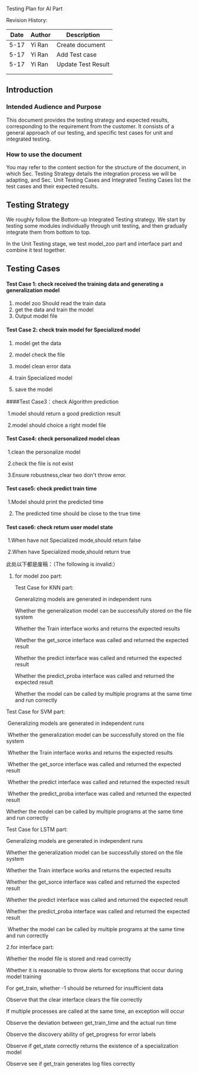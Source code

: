 Testing Plan for AI Part

Revision History:

<style>#rev +table td:nth-child(1) { white-space: nowrap }</style>
<div id="rev"></div>

| Date | Author | Description        |
| ---- | ------ | ------------------ |
| 5-17 | Yi Ran | Create document    |
| 5-17 | Yi Ran | Add Test case      |
| 5-17 | Yi Ran | Update Test Result |
|      |        |                    |
|      |        |                    |

## Introduction

### Intended Audience and Purpose

This document provides the testing strategy and expected results, corresponding to the requirement from the customer. It consists of a general approach of our testing, and specific test cases for unit and integrated testing.

### How to use the document

You may refer to the content section for the structure of the document, in which Sec. Testing Strategy details the integration process we will be adapting, and Sec. Unit Testing Cases and Integrated Testing Cases list the test cases and their expected results.

## Testing Strategy

We roughly follow the Bottom-up Integrated Testing strategy. We start by testing some modules individually through unit testing, and then gradually integrate them from bottom to top.

In the Unit Testing stage, we test model_zoo part and interface part and combine it test together.

## Testing Cases

#### Test Case 1: check received the training data and generating a generalization model

1. model zoo Should read the train data
2. get the data and train the model
3. Output model file

#### Test Case 2: check train model for Specialized model

1. model get the data

2. model check the file 

3. model clean error data
4. train Specialized model

5. save the model 

####Test Case3：check Algorithm prediction

​    1.model should return a good prediction result

​    2.model should choice a right model file

#### Test Case4: check personalized  model clean

​    1.clean the personalize model

​    2.check the file is not exist

​    3.Ensure robustness,clear two don't throw error.

#### Test case5:  check predict train time

​     1.Model should print the predicted time

2. The predicted time should be close to the true time

#### Test case6: check return user model state

​    1.When have not Specialized mode,should return false

​    2.When  have Specialized mode,should return true



此处以下都是废稿：（The following is invalid:）

1. for model zoo part:

   Test Case  for KNN part: 

    Generalizing models are generated in independent runs

    Whether the generalization model can be successfully stored on the file system

    Whether the Train interface works and returns the expected results

    Whether the get_sorce interface was called and returned the expected result

    Whether the predict interface was called and returned the expected result

    Whether the predict_proba interface was called and returned the expected result

    Whether the model can be called by multiple programs at the same time and run correctly

Test Case for SVM part:

​	Generalizing models are generated in independent runs

​    Whether the generalization model can be successfully stored on the file system

​    Whether the Train interface works and returns the expected results

​    Whether the get_sorce interface was called and returned the expected result

​    Whether the predict interface was called and returned the expected result

​    Whether the predict_proba interface was called and returned the expected result

   Whether the model can be called by multiple programs at the same time and run correctly

Test Case for LSTM part:

   Generalizing models are generated in independent runs

   Whether the generalization model can be successfully stored on the file system

   Whether the Train interface works and returns the expected results

   Whether the get_sorce interface was called and returned the expected result

   Whether the predict interface was called and returned the expected result

   Whether the predict_proba interface was called and returned the expected result

​    Whether the model can be called by multiple programs at the same time and run correctly

2.for interface part:

   Whether the model file is stored and read correctly

   Whether it is reasonable to throw alerts for exceptions that occur during model training

   For get_train, whether -1 should be returned for insufficient data

   Observe that the clear interface clears the file correctly

   If multiple processes are called at the same time, an exception will occur

   Observe the deviation between get_train_time and the actual run time

  Observe the discovery ability of get_progress for error labels

  Observe if get_state correctly returns the existence of a specialization model

  Observe see if get_train generates log files correctly



  